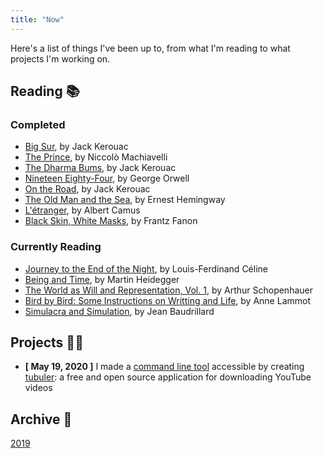 ```yaml
---
title: "Now"
---
```


Here's a list of things I've been up to, from what I'm reading to what projects I'm working on.

## Reading 📚

### Completed

* [Big Sur](https://en.wikipedia.org/wiki/Big_Sur_(novel)), by Jack Kerouac
* [The Prince](https://en.wikipedia.org/wiki/The_Prince), by Niccolò Machiavelli
* [The Dharma Bums](https://en.wikipedia.org/wiki/The_Dharma_Bums), by Jack Kerouac
* [Nineteen Eighty-Four](https://en.wikipedia.org/wiki/Nineteen_Eighty-Four), by George Orwell
* [On the Road](https://en.wikipedia.org/wiki/On_the_Road), by Jack Kerouac
* [The Old Man and the Sea](https://en.wikipedia.org/wiki/The_Old_Man_and_the_Sea), by Ernest Hemingway
* [L'étranger](https://en.wikipedia.org/wiki/The_Stranger_(Camus_novel)), by Albert Camus
* [Black Skin, White Masks](https://en.wikipedia.org/wiki/Black_Skin,_White_Masks), by Frantz Fanon

### Currently Reading

* [Journey to the End of the Night](https://en.wikipedia.org/wiki/Journey_to_the_End_of_the_Night), by Louis-Ferdinand Céline
* [Being and Time](https://en.wikipedia.org/wiki/Being_and_Time), by Martin Heidegger
* [The World as Will and Representation, Vol. 1](https://en.wikipedia.org/wiki/The_World_as_Will_and_Representation), by Arthur Schopenhauer
* [Bird by Bird: Some Instructions on Writting and Life](https://archive.org/details/birdbybirdsomein00lamo), by Anne Lammot
* [Simulacra and Simulation](https://en.wikipedia.org/wiki/Simulacra_and_Simulation), by Jean Baudrillard

## Projects 👨‍💻

* **[ May 19, 2020 ]** I made a [command line tool](https://ytdl-org.github.io/youtube-dl/index.html) accessible by creating [tubuler](https://github.com/dtcrout/tubuler): a free and open source application for downloading YouTube videos

## Archive 💾

[2019](/archive/now_2019)
